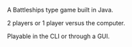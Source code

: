 A Battleships type game built in Java.

2 players or 1 player versus the computer.

Playable in the CLI or through a GUI.
